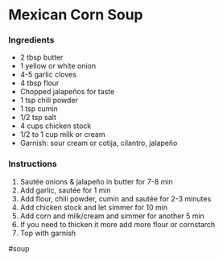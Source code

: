 # Mexican Corn Soup
### Ingredients
* 2 tbsp butter
* 1 yellow or white onion
* 4-5 garlic cloves
* 4 tbsp flour
* Chopped jalapeños for taste
* 1 tsp chili powder
* 1 tsp cumin
* 1/2 tsp salt
* 4 cups chicken stock
* 1/2 to 1 cup milk or cream
* Garnish: sour cream or cotija, cilantro, jalapeño

### Instructions
1. Sautée onions & jalapeño in butter for 7-8 min
2. Add garlic, sautée for 1 min
3. Add flour, chili powder, cumin and sautée for 2-3 minutes
4. Add chicken stock and let simmer for 10 min
5. Add corn and milk/cream and simmer for another 5 min
6. If you need to thicken it more add more flour or cornstarch 
7. Top with garnish

#soup
